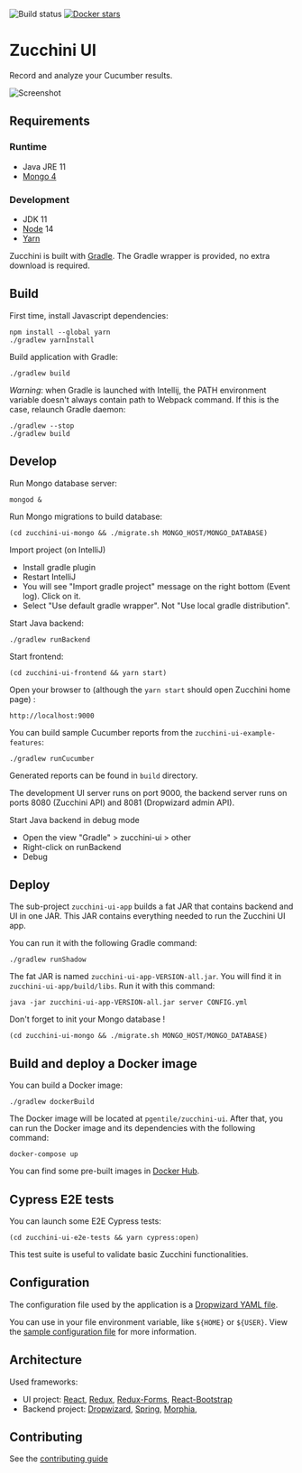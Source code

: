 ![Build status](https://github.com/pgentile/zucchini-ui/workflows/Build/badge.svg)
[![Docker stars](https://img.shields.io/docker/stars/pgentile/zucchini-ui.svg)](https://hub.docker.com/r/pgentile/zucchini-ui)

Zucchini UI
===========

Record and analyze your Cucumber results.

![Screenshot](./screenshot.png)



Requirements
------------

### Runtime

* Java JRE 11
* [Mongo 4](https://www.mongodb.com)


### Development

* JDK 11
* [Node](https://nodejs.org) 14
* [Yarn](https://yarnpkg.com)

Zucchini is built with [Gradle](https://gradle.org/). The Gradle wrapper is provided, no extra download is required.


Build
-----

First time, install Javascript dependencies:

```
npm install --global yarn
./gradlew yarnInstall
```

Build application with Gradle:

```
./gradlew build
```

_Warning_: when Gradle is launched with Intellij, the PATH environment variable doesn't
always contain path to Webpack command. If this is the case, relaunch Gradle daemon:

```
./gradlew --stop
./gradlew build
```


Develop
-------

Run Mongo database server:

```
mongod &
```

Run Mongo migrations to build database:

```
(cd zucchini-ui-mongo && ./migrate.sh MONGO_HOST/MONGO_DATABASE)
```

Import project (on IntelliJ)
* Install gradle plugin
* Restart IntelliJ
* You will see "Import gradle project" message on the right bottom (Event log). Click on it. 
* Select "Use default gradle wrapper". Not "Use local gradle distribution".

Start Java backend:

```
./gradlew runBackend
```

Start frontend:

```
(cd zucchini-ui-frontend && yarn start)
```

Open your browser to (although the `yarn start` should open Zucchini home page) :

```
http://localhost:9000
```

You can build sample Cucumber reports from the `zucchini-ui-example-features`:

```
./gradlew runCucumber
```

Generated reports can be found in `build` directory.

The development UI server runs on port 9000, the backend server runs on ports 8080 (Zucchini API) and 8081
(Dropwizard admin API).

Start Java backend in debug mode
* Open the view "Gradle" > zucchini-ui > other
* Right-click on runBackend
* Debug


Deploy
------

The sub-project `zucchini-ui-app` builds a fat JAR that contains backend and UI in one JAR.
This JAR contains everything needed to run the Zucchini UI app.

You can run it with the following Gradle command:

```
./gradlew runShadow
```

The fat JAR is named `zucchini-ui-app-VERSION-all.jar`. You will find it in `zucchini-ui-app/build/libs`.
Run it with this command:

```
java -jar zucchini-ui-app-VERSION-all.jar server CONFIG.yml
```

Don't forget to init your Mongo database !

```
(cd zucchini-ui-mongo && ./migrate.sh MONGO_HOST/MONGO_DATABASE)
```


Build and deploy a Docker image
-------------------------------

You can build a Docker image:

```
./gradlew dockerBuild
```

The Docker image will be located at `pgentile/zucchini-ui`. After that, you can run the
Docker image and its dependencies with the following command:

```
docker-compose up
```

You can find some pre-built images in [Docker Hub](https://hub.docker.com/r/pgentile/zucchini-ui).


Cypress E2E tests
-----------------

You can launch some E2E Cypress tests:

```
(cd zucchini-ui-e2e-tests && yarn cypress:open)
```

This test suite is useful to validate basic Zucchini functionalities.


Configuration
-------------

The configuration file used by the application is a [Dropwizard YAML file](https://www.dropwizard.io/en/stable/manual/configuration.html).

You can use in your file environment variable, like `${HOME}` or `${USER}`.
View the [sample configuration file](server-config.yml) for more information.


Architecture
------------

Used frameworks:

* UI project: [React](https://facebook.github.io/react/),
  [Redux](http://redux.js.org/),
  [Redux-Forms](http://redux-form.com/),
  [React-Bootstrap](https://react-bootstrap.github.io/)
* Backend project: [Dropwizard](http://dropwizard.io),
  [Spring](http://spring.io), [Morphia](http://mongodb.github.io/morphia/),


Contributing
------------

See the [contributing guide](CONTRIBUTING.md)
